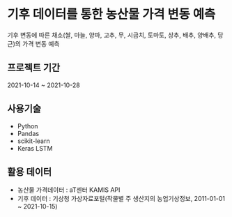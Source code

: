# 기후 데이터를 통한 농산물 가격 변동 예측
기후 변동에 따른 채소(쌀, 마늘, 양파, 고추, 무, 시금치, 토마토, 상추, 배추, 양배추, 당근)의 가격 변동 예측  

## 프로젝트 기간
2021-10-14 ~ 2021-10-28

## 사용기술
- Python
- Pandas
- scikit-learn
- Keras LSTM  

## 활용 데이터
- 농산물 가격데이터 : aT센터 KAMIS API
- 기후 데이터 : 기상청 가상자료포털(작물별 주 생산지의 농업기상정보, 2011-01-01 ~ 2021-10-15)  
